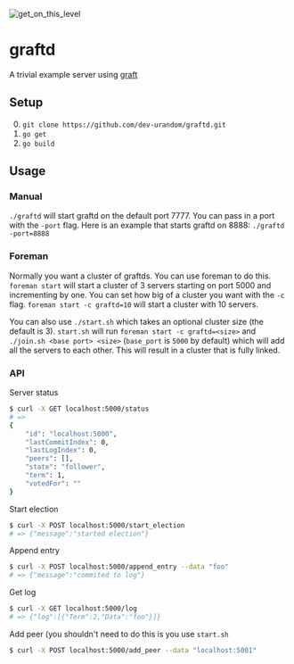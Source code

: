 ![get_on_this_level](https://i.minus.com/ibd7dgjN0UsxhZ.gif)
# graftd

A trivial example server using [graft](https://github.com/dev-urandom/graft)

## Setup

0. `git clone https://github.com/dev-urandom/graftd.git`
1. `go get`
2. `go build`

## Usage

### Manual

`./graftd` will start graftd on the default port 7777. You can pass in a port with the `-port` flag. Here is an example that starts graftd on 8888: `./graftd -port=8888`

### Foreman

Normally you want a cluster of graftds. You can use foreman to do this. `foreman start` will start a cluster of 3 servers starting on port 5000 and incrementing by one. You can set how big of a cluster you want with the `-c` flag. `foreman start -c graftd=10` will start a cluster with 10 servers.

You can also use `./start.sh` which takes an optional cluster size (the default is 3). `start.sh` will run `foreman start -c graftd=<size>` and `./join.sh <base port> <size>` (`base_port` is `5000` by default) which will add all the servers to each other. This will result in a cluster that is fully linked.

### API

Server status

```bash
$ curl -X GET localhost:5000/status
# => 
{
    "id": "localhost:5000",
    "lastCommitIndex": 0,
    "lastLogIndex": 0,
    "peers": [],
    "state": "follower",
    "term": 1,
    "votedFor": ""
}
```

Start election

```bash
$ curl -X POST localhost:5000/start_election
# => {"message":"started election"}
```

Append entry

```bash
$ curl -X POST localhost:5000/append_entry --data "foo"
# => {"message":"commited to log"}
```

Get log

```bash
$ curl -X GET localhost:5000/log
# => {"log":[{"Term":2,"Data":"foo"}]}
```

Add peer (you shouldn't need to do this is you use `start.sh`

```bash
$ curl -X POST localhost:5000/add_peer --data "localhost:5001"
```

